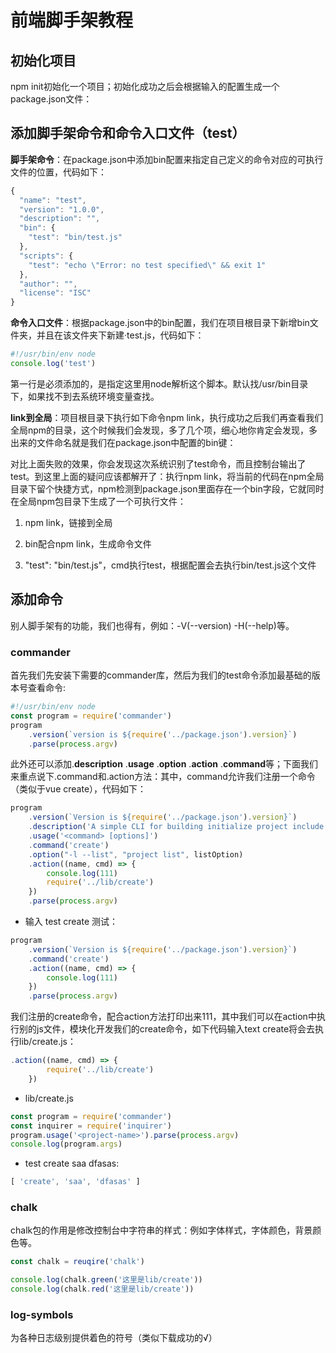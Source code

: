 # 前端脚手架教程

## 初始化项目

npm init初始化一个项目；初始化成功之后会根据输入的配置生成一个package.json文件：

## 添加脚手架命令和命令入口文件（test）

**脚手架命令**：在package.json中添加bin配置来指定自己定义的命令对应的可执行文件的位置，代码如下：

```js
{
  "name": "test",
  "version": "1.0.0",
  "description": "",
  "bin": {
    "test": "bin/test.js"
  },
  "scripts": {
    "test": "echo \"Error: no test specified\" && exit 1"
  },
  "author": "",
  "license": "ISC"
}
```

**命令入口文件**：根据package.json中的bin配置，我们在项目根目录下新增bin文件夹，并且在该文件夹下新建·test.js，代码如下：

```js
#!/usr/bin/env node
console.log('test')
```

第一行是必须添加的，是指定这里用node解析这个脚本。默认找/usr/bin目录下，如果找不到去系统环境变量查找。

**link到全局**：项目根目录下执行如下命令npm link，执行成功之后我们再查看我们全局npm的目录，这个时候我们会发现，多了几个项，细心地你肯定会发现，多出来的文件命名就是我们在package.json中配置的bin键：

对比上面失败的效果，你会发现这次系统识别了test命令，而且控制台输出了test。到这里上面的疑问应该都解开了：执行npm link，将当前的代码在npm全局目录下留个快捷方式，npm检测到package.json里面存在一个bin字段，它就同时在全局npm包目录下生成了一个可执行文件：

1. npm link，链接到全局

2. bin配合npm link，生成命令文件

3. "test": "bin/test.js"，cmd执行test，根据配置会去执行bin/test.js这个文件


## 添加命令

别人脚手架有的功能，我们也得有，例如：-V(--version) -H(--help)等。

### commander

首先我们先安装下需要的commander库，然后为我们的test命令添加最基础的版本号查看命令:

```js
#!/usr/bin/env node
const program = require('commander')
program
	.version(`version is ${require('../package.json').version}`)
	.parse(process.argv)
```

此外还可以添加.**description** .**usage** .**option** .**action** .**command**等；下面我们来重点说下.command和.action方法：其中，command允许我们注册一个命令（类似于vue create），代码如下：

```js
program
    .version(`Version is ${require('../package.json').version}`)
    .description('A simple CLI for building initialize project include Wechat applet, Vue, Egg (nodejs)')
    .usage('<command> [options]')
    .command('create')
    .option("-l --list", "project list", listOption)
    .action((name, cmd) => {
    	console.log(111)
        require('../lib/create')
    })
    .parse(process.argv)
```

- 输入 test create 测试：

```js
program
    .version(`Version is ${require('../package.json').version}`)
    .command('create')
    .action((name, cmd) => {
        console.log(111)
    })
    .parse(process.argv)
```

我们注册的create命令，配合action方法打印出来111，其中我们可以在action中执行别的js文件，模块化开发我们的create命令，如下代码输入text create将会去执行lib/create.js：

```js
.action((name, cmd) => {
        require('../lib/create')
    })
```

- lib/create.js

```js
const program = require('commander')
const inquirer = require('inquirer')
program.usage('<project-name>').parse(process.argv)
console.log(program.args)
```

- test create saa dfasas:

```js
[ 'create', 'saa', 'dfasas' ]
```




### chalk

chalk包的作用是修改控制台中字符串的样式：例如字体样式，字体颜色，背景颜色等。

```js
const chalk = reuqire('chalk')

console.log(chalk.green('这里是lib/create'))
console.log(chalk.red('这里是lib/create'))
```

### log-symbols

为各种日志级别提供着色的符号（类似下载成功的√）



### 

###